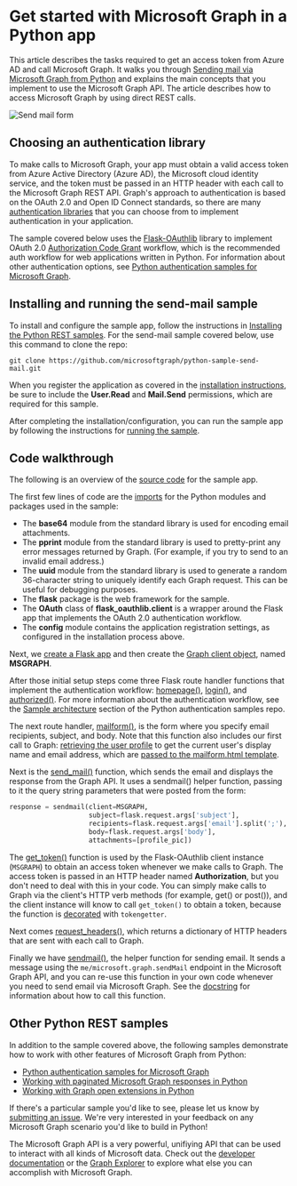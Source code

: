 # Get started with Microsoft Graph in a Python app 

This article describes the tasks required to get an access token from Azure AD and call Microsoft Graph. It walks you through [Sending mail via Microsoft Graph from Python](https://github.com/microsoftgraph/python-sample-send-mail) and explains the main concepts that you implement to use the Microsoft Graph API. The article describes how to access Microsoft Graph by using direct REST calls.

![Send mail form](https://raw.githubusercontent.com/microsoftgraph/python-sample-send-mail/master/static/images/sendmail.png)

## Choosing an authentication library

To make calls to Microsoft Graph, your app must obtain a valid access token from Azure Active Directory (Azure AD), the Microsoft cloud identity service, and the token must be passed in an HTTP header with each call to the Microsoft Graph REST API. Graph's approach to authentication is based on the OAuth 2.0 and Open ID Connect standards, so there are many [authentication libraries](https://docs.microsoft.com/en-us/azure/active-directory/develop/active-directory-v2-libraries) that you can choose from to implement authentication in your application.

The sample covered below uses the [Flask-OAuthlib](https://flask-oauthlib.readthedocs.io/en/latest/) library to implement OAuth 2.0 [Authorization Code Grant](https://tools.ietf.org/html/rfc6749#section-4.1) workflow, which is the recommended auth workflow for web applications written in Python. For information about other authentication options, see [Python authentication samples for Microsoft Graph](https://github.com/microsoftgraph/python-sample-auth).

## Installing and running the send-mail sample

To install and configure the sample app, follow the instructions in [Installing the Python REST samples](https://github.com/microsoftgraph/python-sample-auth/blob/master/installation.md). For the send-mail sample covered below, use this command to clone the repo:

```git clone https://github.com/microsoftgraph/python-sample-send-mail.git```

When you register the application as covered in the [installation instructions](https://github.com/microsoftgraph/python-sample-auth/blob/master/installation.md), be sure to include the **User.Read** and **Mail.Send** permissions, which are required for this sample.

After completing the installation/configuration, you can run the sample app by following the instructions for [running the sample](https://github.com/microsoftgraph/python-sample-send-mail#running-the-sample).

## Code walkthrough

The following is an overview of the [source code](https://github.com/microsoftgraph/python-sample-send-mail/blob/master/sample.py) for the sample app.

The first few lines of code are the [imports](https://github.com/microsoftgraph/python-sample-send-mail/blob/master/sample.py#L4-L12) for the Python modules and packages used in the sample:

* The **base64** module from the standard library is used for encoding email attachments.
* The **pprint** module from the standard library is used to pretty-print any error messages returned by Graph. (For example, if you try to send to an invalid email address.)
* The **uuid** module from the standard library is used to generate a random 36-character string to uniquely identify each Graph request. This can be useful for debugging purposes.
* The **flask** package is the web framework for the sample.
* The **OAuth** class of **flask_oauthlib.client** is a wrapper around the Flask app that implements the OAuth 2.0 authentication workflow.
* The **config** module contains the application registration settings, as configured in the installation process above.

Next, we [create a Flask app](https://github.com/microsoftgraph/python-sample-send-mail/blob/master/sample.py#L14-L16) and then create the [Graph client object](https://github.com/microsoftgraph/python-sample-send-mail/blob/master/sample.py#L18-L27), named **MSGRAPH**.

After those initial setup steps come three Flask route handler functions that implement the authentication workflow: [homepage()](https://github.com/microsoftgraph/python-sample-send-mail/blob/master/sample.py#L29-L32), [login()](https://github.com/microsoftgraph/python-sample-send-mail/blob/master/sample.py#L34-L38), and [authorized()](https://github.com/microsoftgraph/python-sample-send-mail/blob/master/sample.py#L40-L47). For more information about the authentication workflow, see the [Sample architecture](https://github.com/microsoftgraph/python-sample-auth#sample-architecture) section of the Python authentication samples repo.

The next route handler, [mailform()](https://github.com/microsoftgraph/python-sample-send-mail/blob/master/sample.py#L49-L58), is the form where you specify email recipients, subject, and body. Note that this function also includes our first call to Graph: [retrieving the user profile](https://github.com/microsoftgraph/python-sample-send-mail/blob/master/sample.py#L52-L52) to get the current user's display name and email address, which are [passed to the mailform.html template](https://github.com/microsoftgraph/python-sample-send-mail/blob/master/sample.py#L55-L58).

Next is the [send_mail()](https://github.com/microsoftgraph/python-sample-send-mail/blob/master/sample.py#L60-L85) function, which sends the email and displays the response from the Graph API. It uses a sendmail() helper function, passing to it the query string parameters that were posted from the form:

```python
response = sendmail(client=MSGRAPH,
                    subject=flask.request.args['subject'],
                    recipients=flask.request.args['email'].split(';'),
                    body=flask.request.args['body'],
                    attachments=[profile_pic])
```

The [get_token()](https://github.com/microsoftgraph/python-sample-send-mail/blob/master/sample.py#L87-L90) function is used by the Flask-OAuthlib client instance (```MSGRAPH```) to obtain an access token whenever we make calls to Graph. The access token is passed in an HTTP header named **Authorization**, but you don't need to deal with this in your code. You can simply make calls to Graph via the client's HTTP verb methods (for example, get() or post()), and the client instance will know to call ```get_token()``` to obtain a token, because the function is [decorated](https://github.com/microsoftgraph/python-sample-send-mail/blob/master/sample.py#L87-L87) with ```tokengetter```.

Next comes [request_headers()](https://github.com/microsoftgraph/python-sample-send-mail/blob/master/sample.py#L92-97), which returns a dictionary of HTTP headers that are sent with each call to Graph.

Finally we have [sendmail()](https://github.com/microsoftgraph/python-sample-send-mail/blob/master/sample.py#L130-L176), the helper function for sending email. It sends a message using the ```me/microsoft.graph.sendMail``` endpoint in the Microsoft Graph API, and you can re-use this function in your own code whenever you need to send email via Microsoft Graph. See the [docstring](https://github.com/microsoftgraph/python-sample-send-mail/blob/master/sample.py#L132-L142) for information about how to call this function.

## Other Python REST samples

In addition to the sample covered above, the following samples demonstrate how to work with other features of Microsoft Graph from Python:

* [Python authentication samples for Microsoft Graph](https://github.com/microsoftgraph/python-sample-auth)
* [Working with paginated Microsoft Graph responses in Python](https://github.com/microsoftgraph/python-sample-pagination)
* [Working with Graph open extensions in Python](https://github.com/microsoftgraph/python-sample-open-extensions)

If there's a particular sample you'd like to see, please let us know by [submitting an issue](https://github.com/microsoftgraph/python-sample-auth/issues). We're very interested in your feedback on any Microsoft Graph scenario you'd like to build in Python!

The Microsoft Graph API is a very powerful, unifiying API that can be used to interact with all kinds of Microsoft data. Check out the [developer documentation](https://developer.microsoft.com/en-us/graph/docs/concepts/overview) or the [Graph Explorer](https://developer.microsoft.com/en-us/graph/graph-explorer) to explore what else you can accomplish with Microsoft Graph.
